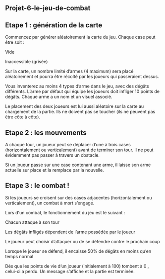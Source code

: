 ## Projet-6-le-jeu-de-combat

## Etape 1 : génération de la carte
Commencez par générer aléatoirement la carte du jeu. Chaque case peut être soit :

Vide

Inaccessible (grisée)

Sur la carte, un nombre limité d’armes (4 maximum) sera placé aléatoirement et pourra être récolté par les joueurs qui passeraient dessus.

Vous inventerez au moins 4 types d’arme dans le jeu, avec des dégâts différents. L’arme par défaut qui équipe les joueurs doit infliger 10 points de dégâts. Chaque arme a un nom et un visuel associé.

Le placement des deux joueurs est lui aussi aléatoire sur la carte au chargement de la partie. Ils ne doivent pas se toucher (ils ne peuvent pas être côte à côte).


## Etape 2 : les mouvements
A chaque tour, un joueur peut se déplacer d’une à trois cases (horizontalement ou verticalement) avant de terminer son tour. Il ne peut évidemment pas passer à travers un obstacle.

Si un joueur passe sur une case contenant une arme, il laisse son arme actuelle sur place et la remplace par la nouvelle.


## Etape 3 : le combat !
Si les joueurs se croisent sur des cases adjacentes (horizontalement ou verticalement), un combat à mort s’engage.

Lors d'un combat, le fonctionnement du jeu est le suivant :

Chacun attaque à son tour

Les dégâts infligés dépendent de l’arme possédée par le joueur

Le joueur peut choisir d’attaquer ou de se défendre contre le prochain coup

Lorsque le joueur se défend, il encaisse 50% de dégâts en moins qu’en temps normal

Dès que les points de vie d’un joueur (initialement à 100) tombent à 0 , celui-ci a perdu. Un message s’affiche et la partie est terminée.

